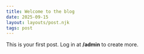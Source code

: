 ```yaml
---
title: Welcome to the blog
date: 2025-09-15
layout: layouts/post.njk
tags: post
---
```

This is your first post. Log in at **/admin** to create more.